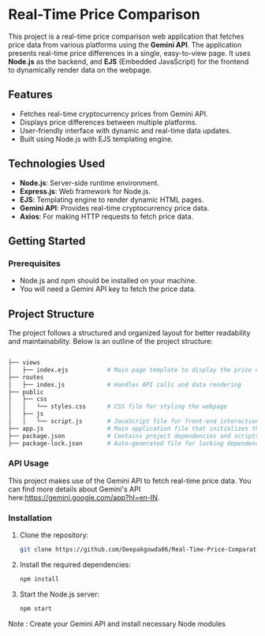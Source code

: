 # Real-Time Price Comparison

This project is a real-time price comparison web application that fetches price data from various platforms using the **Gemini API**. The application presents real-time price differences in a single, easy-to-view page. It uses **Node.js** as the backend, and **EJS** (Embedded JavaScript) for the frontend to dynamically render data on the webpage.

## Features

- Fetches real-time cryptocurrency prices from Gemini API.
- Displays price differences between multiple platforms.
- User-friendly interface with dynamic and real-time data updates.
- Built using Node.js with EJS templating engine.

## Technologies Used

- **Node.js**: Server-side runtime environment.
- **Express.js**: Web framework for Node.js.
- **EJS**: Templating engine to render dynamic HTML pages.
- **Gemini API**: Provides real-time cryptocurrency price data.
- **Axios**: For making HTTP requests to fetch price data.


## Getting Started

### Prerequisites

- Node.js and npm should be installed on your machine.
- You will need a Gemini API key to fetch the price data.

## Project Structure

The project follows a structured and organized layout for better readability and maintainability. Below is an outline of the project structure:

```bash

├── views
│   ├── index.ejs           # Main page template to display the price comparison
├── routes
│   ├── index.js            # Handles API calls and data rendering
├── public
│   ├── css
│   │   └── styles.css      # CSS file for styling the webpage
│   ├── js
│   │   └── script.js       # JavaScript file for front-end interaction (if needed)
├── app.js                  # Main application file that initializes the server
├── package.json            # Contains project dependencies and scripts
├── package-lock.json       # Auto-generated file for locking dependency versions
 ```


### API Usage

This project makes use of the Gemini API to fetch real-time price data. You can find more details about Gemini's API here:https://gemini.google.com/app?hl=en-IN.




### Installation

1. Clone the repository:

   ```bash
   git clone https://github.com/Deepakgowda06/Real-Time-Price-Comparator.git

2. Install the required dependencies:

   ```bash
   npm install

  3. Start the Node.js server:
        ```bash
        npm start
Note : Create your Gemini API and install necessary Node modules
